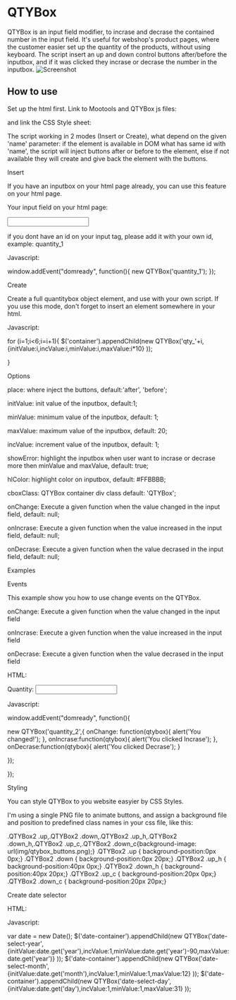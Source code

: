 QTYBox
===========

QTYBox is an input field modifier, to incrase and decrase the contained number in the input field. It's useful for webshop's product pages, where the customer easier set up the quantity of the products, without using keyboard. The script insert an up and down control buttons after/before the inputbox, and if it was clicked they incrase or decrase the number in the inputbox.
![Screenshot](http://img641.imageshack.us/img641/3990/screenshot1fl.jpg)

How to use
----------

Set up the html first. Link to Mootools and QTYBox js files:

<script type="text/javascript" src="js/mootools-core-1.3.2.js"></script>
<script type="text/javascript" src="js/mootools-more-1.3.2.1.js"></script>
<script type="text/javascript" src="js/qtybox.js"></script>

and link the CSS Style sheet:

<link rel="stylesheet" type="text/css" href="style.css" />

The script working in 2 modes (Insert or Create), what depend on the given 'name' parameter: if the element is available in DOM what has same id with 'name', the script will inject buttons after or before to the element, else if not available they will create and give back the element with the buttons.

Insert 

If you have an inputbox on your html page already, you can use this feature on your html page.

Your input field on your html page:

<input type="text" name="quantity_1" id="quantity_1" />

if you dont have an id on your input tag, please add it with your own id, example: quantity_1


Javascript:

window.addEvent("domready", function(){ 
new QTYBox('quantity_1');
});


Create 

Create a full quantitybox object element, and use with your own script. If you use this mode, don't forget to insert an element somewhere in your html.

Javascript:

for (i=1;i<6;i=i+1){
$('container').appendChild(new QTYBox('qty_'+i,{initValue:i,incValue:i,minValue:i,maxValue:i*10} )); 

}


Options 

place: where inject the buttons, default:'after', 'before';

initValue: init value of the inputbox, default:1;

minValue: minimum value of the inputbox, default: 1;

maxValue: maximum value of the inputbox, default: 20;

incValue: increment value of the inputbox, default: 1;

showError: highlight the inputbox when user want to incrase or decrase more then minValue and maxValue, default: true;

hlColor: highlight color on inputbox, default: #FFBBBB;

cboxClass: QTYBox container div class default: 'QTYBox';

onChange: Execute a given function when the value changed in the input field, default: null;

onIncrase: Execute a given function when the value increased in the input field, default: null;

onDecrase: Execute a given function when the value decrased in the input field, default: null;



Examples

Events

This example show you how to use change events on the QTYBox. 

onChange: Execute a given function when the value changed in the input field

onIncrase: Execute a given function when the value increased in the input field

onDecrase: Execute a given function when the value decrased in the input field



HTML:

<div class="QTYBox">
<label for="quantity_2">Quantity:</label>
<input type="text" name="quantity_2" id="quantity_2" />
</div>

Javascript:



window.addEvent("domready", function(){ 

new QTYBox('quantity_2',{
onChange: function(qtybox){
alert('You changed!');
},
onIncrase:function(qtybox){
alert('You clicked Incrase');
},
onDecrase:function(qtybox){
alert('You clicked Decrase');
} 

});

});


Styling

You can style QTYBox to you website easyier by CSS Styles.

I'm using a single PNG file to animate buttons, and assign a background file and position to predefined class names in your css file, like this:

.QTYBox2 .up,.QTYBox2 .down,.QTYBox2 .up_h,.QTYBox2 .down_h,.QTYBox2 .up_c,.QTYBox2 .down_c{background-image: url(img/qtybox_buttons.png);}
.QTYBox2 .up { background-position:0px 0px;}
.QTYBox2 .down {	background-position:0px 20px;}
.QTYBox2 .up_h { background-position:40px 0px;}
.QTYBox2 .down_h {	background-position:40px 20px;}
.QTYBox2 .up_c { background-position:20px 0px;}
.QTYBox2 .down_c {	background-position:20px 20px;}


Create date selector

HTML:

<div id="date-container"></div>

Javascript:

var date = new Date();
$('date-container').appendChild(new QTYBox('date-select-year',{initValue:date.get('year'),incValue:1,minValue:date.get('year')-90,maxValue:date.get('year')} ));
$('date-container').appendChild(new QTYBox('date-select-month',{initValue:date.get('month'),incValue:1,minValue:1,maxValue:12} ));
$('date-container').appendChild(new QTYBox('date-select-day',{initValue:date.get('day'),incValue:1,minValue:1,maxValue:31} ));


